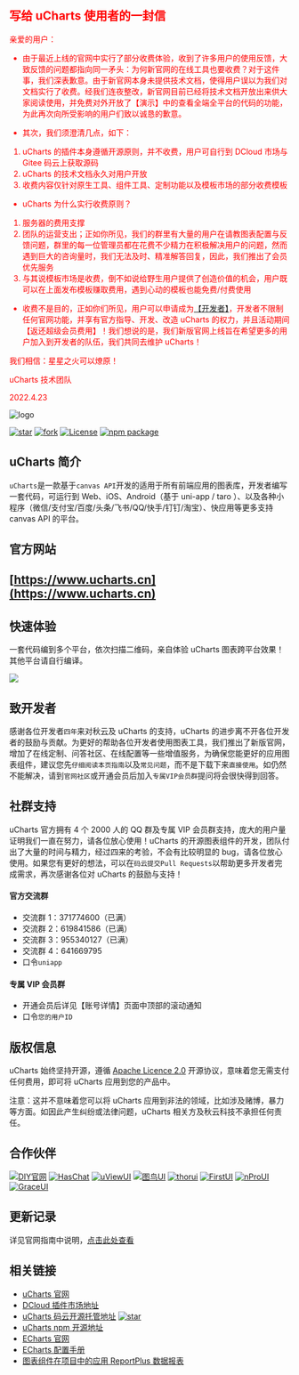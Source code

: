 ## <font color='red'>写给 uCharts 使用者的一封信</font>

<font color='red'>
亲爱的用户：

- 由于最近上线的官网中实行了部分收费体验，收到了许多用户的使用反馈，大致反馈的问题都指向同一矛头：为何新官网的在线工具也要收费？对于这件事，我们深表歉意。由于新官网本身未提供技术文档，使得用户误以为我们对文档实行了收费。经我们连夜整改，新官网目前已经将技术文档开放出来供大家阅读使用，并免费对外开放了【演示】中的查看全端全平台的代码的功能，为此再次向所受影响的用户们致以诚恳的歉意。

- 其次，我们须澄清几点，如下：

1. uCharts 的插件本身遵循开源原则，并不收费，用户可自行到 DCloud 市场与 Gitee 码云上获取源码
2. uCharts 的技术文档永久对用户开放
3. 收费内容仅针对原生工具、组件工具、定制功能以及模板市场的部分收费模板

- uCharts 为什么实行收费原则？

1. 服务器的费用支撑
2. 团队的运营支出；正如你所见，我们的群里有大量的用户在请教图表配置与反馈问题，群里的每一位管理员都在花费不少精力在积极解决用户的问题，然而遇到巨大的咨询量时，我们无法及时、精准解答回复，因此，我们推出了会员优先服务
3. 与其说模板市场是收费，倒不如说给野生用户提供了创造价值的机会，用户既可以在上面发布模板赚取费用，遇到心动的模板也能免费/付费使用

- 收费不是目的，正如你们所见，用户可以申请成为[【开发者】](https://www.ucharts.cn/v2/#/agreement/developer)，开发者不限制任何官网功能，并享有官方指导、开发、改造 uCharts 的权力，并且活动期间【返还超级会员费用】！我们想说的是，我们新版官网上线旨在希望更多的用户加入到开发者的队伍，我们共同去维护 uCharts！

我们相信：星星之火可以燎原！

uCharts 技术团队

2022.4.23

</font>

![logo](https://img-blog.csdnimg.cn/4a276226973841468c1be356f8d9438b.png)

[![star](https://gitee.com/uCharts/uCharts/badge/star.svg?theme=gvp)](https://gitee.com/uCharts/uCharts/stargazers) [![fork](https://gitee.com/uCharts/uCharts/badge/fork.svg?theme=gvp)](https://gitee.com/uCharts/uCharts/members) [![License](https://img.shields.io/badge/license-Apache%202-4EB1BA.svg)](https://www.apache.org/licenses/LICENSE-2.0.html) [![npm package](https://img.shields.io/npm/v/@qiun/ucharts.svg?style=flat-square)](https://www.npmjs.com/~qiun)

## uCharts 简介

`uCharts`是一款基于`canvas API`开发的适用于所有前端应用的图表库，开发者编写一套代码，可运行到 Web、iOS、Android（基于 uni-app / taro ）、以及各种小程序（微信/支付宝/百度/头条/飞书/QQ/快手/钉钉/淘宝）、快应用等更多支持 canvas API 的平台。

## 官方网站

## [https://www.ucharts.cn](https://www.ucharts.cn)

## 快速体验

一套代码编到多个平台，依次扫描二维码，亲自体验 uCharts 图表跨平台效果！其他平台请自行编译。

![](https://www.ucharts.cn/images/web/guide/qrcode20220224.png)

## 致开发者

感谢各位开发者`四年`来对秋云及 uCharts 的支持，uCharts 的进步离不开各位开发者的鼓励与贡献。为更好的帮助各位开发者使用图表工具，我们推出了新版官网，增加了在线定制、问答社区、在线配置等一些增值服务，为确保您能更好的应用图表组件，建议您先`仔细阅读本页指南`以及`常见问题`，而不是下载下来`直接使用`。如仍然不能解决，请到`官网社区`或开通会员后加入`专属VIP会员群`提问将会很快得到回答。

## 社群支持

uCharts 官方拥有 4 个 2000 人的 QQ 群及专属 VIP 会员群支持，庞大的用户量证明我们一直在努力，请各位放心使用！uCharts 的开源图表组件的开发，团队付出了大量的时间与精力，经过四来的考验，不会有比较明显的 bug，请各位放心使用。如果您有更好的想法，可以在`码云提交Pull Requests`以帮助更多开发者完成需求，再次感谢各位对 uCharts 的鼓励与支持！

#### 官方交流群

- 交流群 1：371774600（已满）
- 交流群 2：619841586（已满）
- 交流群 3：955340127（已满）
- 交流群 4：641669795
- 口令`uniapp`

#### 专属 VIP 会员群

- 开通会员后详见【账号详情】页面中顶部的滚动通知
- 口令`您的用户ID`

## 版权信息

uCharts 始终坚持开源，遵循 [Apache Licence 2.0](https://www.apache.org/licenses/LICENSE-2.0.html) 开源协议，意味着您无需支付任何费用，即可将 uCharts 应用到您的产品中。

注意：这并不意味着您可以将 uCharts 应用到非法的领域，比如涉及赌博，暴力等方面。如因此产生纠纷或法律问题，uCharts 相关方及秋云科技不承担任何责任。

## 合作伙伴

[![DIY官网](https://www.ucharts.cn/images/web/guide/links/diy-gw.png)](https://www.diygw.com/) [![HasChat](https://www.ucharts.cn/images/web/guide/links/haschat.png)](https://gitee.com/howcode/has-chat) [![uViewUI](https://www.ucharts.cn/images/web/guide/links/uView.png)](https://www.uviewui.com/) [![图鸟UI](https://www.ucharts.cn/images/web/guide/links/tuniao.png)](https://ext.dcloud.net.cn/plugin?id=7088) [![thorui](https://www.ucharts.cn/images/web/guide/links/thorui.png)](https://ext.dcloud.net.cn/publisher?id=202) [![FirstUI](https://www.ucharts.cn/images/web/guide/links/first.png)](https://www.firstui.cn/) [![nProUI](https://www.ucharts.cn/images/web/guide/links/nPro.png)](https://ext.dcloud.net.cn/plugin?id=5169) [![GraceUI](https://www.ucharts.cn/images/web/guide/links/grace.png)](https://www.graceui.com/)

## 更新记录

详见官网指南中说明，[点击此处查看](https://www.ucharts.cn/v2/#/guide/index?id=100)

## 相关链接

- [uCharts 官网](https://www.ucharts.cn)
- [DCloud 插件市场地址](https://ext.dcloud.net.cn/plugin?id=271)
- [uCharts 码云开源托管地址](https://gitee.com/uCharts/uCharts) [![star](https://gitee.com/uCharts/uCharts/badge/star.svg?theme=gvp)](https://gitee.com/uCharts/uCharts/stargazers)
- [uCharts npm 开源地址](https://www.ucharts.cn)
- [ECharts 官网](https://echarts.apache.org/zh/index.html)
- [ECharts 配置手册](https://echarts.apache.org/zh/option.html)
- [图表组件在项目中的应用 ReportPlus 数据报表](https://www.ucharts.cn/v2/#/layout/info?id=1)
